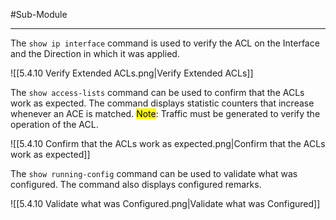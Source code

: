 #Sub-Module 

---
The `show ip interface` command is used to verify the ACL on the Interface and the Direction in which it was applied.

![[5.4.10 Verify Extended ACLs.png|Verify Extended ACLs]]

The `show access-lists` command can be used to confirm that the ACLs work as expected. The command displays statistic counters that increase whenever an ACE is matched.
<mark class="hltr-yellow">Note</mark>: Traffic must be generated to verify the operation of the ACL.

![[5.4.10 Confirm that the ACLs work as expected.png|Confirm that the ACLs work as expected]]

The `show running-config` command can be used to validate what was configured. The command also displays configured remarks.

![[5.4.10 Validate what was Configured.png|Validate what was Configured]]